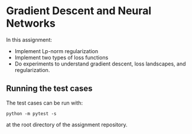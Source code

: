 # Gradient Descent and Neural Networks

In this assignment:
- Implement Lp-norm regularization
- Implement two types of loss functions
- Do experiments to understand gradient descent, loss landscapes, and regularization.

## Running the test cases

The test cases can be run with:

``python -m pytest -s``

at the root directory of the assignment repository.
